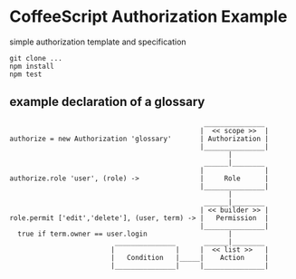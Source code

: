 # CoffeeScript Authorization Example

simple authorization template and specification

    git clone ...
    npm install
    npm test

## example declaration of a glossary

                                                    _______________
                                                   |  << scope >>  |
    authorize = new Authorization 'glossary'       | Authorization |
                                                   |_______________|
                                                          |
                                                    ______|________
                                                   |               |
    authorize.role 'user', (role) ->               |     Role      |
                                                   |_______________|
                                                          |
                                                    ______|________
                                                   | << builder >> |
    role.permit ['edit','delete'], (user, term) -> |   Permission  |
                                                   |_______________|
      true if term.owner == user.login                    |
                              _______________       ______|________
                             |               |     |  << list >>   |
                             |   Condition   |_____|    Action     |
                             |_______________|     |_______________|



